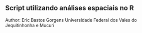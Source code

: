 ## Script utilizando análises espaciais no R

Author: Eric Bastos Gorgens
Universidade Federal dos Vales do Jequitinhonha e Mucuri


